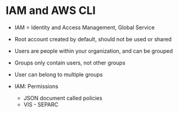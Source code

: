# IAM and AWS CLI

* IAM = Identity and Access Management, Global Service
* Root account created by default, should not be used or shared
* Users are people within your organization, and can be grouped
* Groups only contain users, not other groups
* User can belong to multiple groups

* IAM: Permissions
    * JSON document called policies
    * VIS - SEPARC